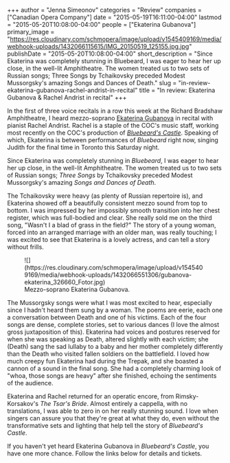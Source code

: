 +++
author = "Jenna Simeonov"
categories = "Review"
companies = ["Canadian Opera Company"]
date = "2015-05-19T16:11:00-04:00"
lastmod = "2015-05-20T10:08:00-04:00"
people = ["Ekaterina Gubanova"]
primary_image = "https://res.cloudinary.com/schmopera/image/upload/v1545409169/media/webhook-uploads/1432066115615/IMG_20150519_125155.jpg.jpg"
publishDate = "2015-05-20T10:08:00-04:00"
short_description = "Since Ekaterina was completely stunning in Bluebeard, I was eager to hear her up close, in the well-lit Amphitheatre. The women treated us to two sets of Russian songs; Three Songs by Tchaikovsky preceded Modest Mussorgsky&#039;s amazing Songs and Dances of Death."
slug = "in-review-ekaterina-gubanova-rachel-andrist-in-recital"
title = "In review: Ekaterina Gubanova &amp; Rachel Andrist in recital"
+++

In the first of three voice recitals in a row this week at the Richard Bradshaw Amphitheatre, I heard mezzo-soprano [Ekaterina Gubanova](/scene/people/ekaterina-gubanova/) in recital with pianist Rachel Andrist. Rachel is a staple of the COC's music staff, working most recently on the COC's production of [*Bluebeard's Castle*](http://www.coc.ca/PerformancesAndTickets/1415Season/BluebeardErwartung.aspx). Speaking of which, Ekaterina is between performances of *Bluebeard* right now, singing Judith for the final time in Toronto this Saturday night.

Since Ekaterina was completely stunning in *Bluebeard*, I was eager to hear her up close, in the well-lit Amphitheatre. The women treated us to two sets of Russian songs; *Three Songs* by Tchaikovsky preceded Modest Mussorgsky's amazing *Songs and Dances of Death*. 

The Tchaikovsky were heavy (as plenty of Russian repertoire is), and Ekaterina showed off a beautifully consistent mezzo sound from top to bottom. I was impressed by her impossibly smooth transition into her chest register, which was full-bodied and clear. She really sold me on the third song, "Wasn't I a blad of grass in the field?" The story of a young woman, forced into an arranged marriage with an older man, was really touching; I was excited to see that Ekaterina is a lovely actress, and can tell a story without frills.

<figure data-type="image">
![](https://res.cloudinary.com/schmopera/image/upload/v1545409169/media/webhook-uploads/1432066551306/gubanova-ekaterina_326660_Fotor.jpg)
<figcaption>Mezzo-soprano Ekaterina Gubanova.</figcaption>
</figure>

The Mussorgsky songs were what I was most excited to hear, especially since I hadn't heard them sung by a woman. The poems are eerie, each one a conversation between Death and one of his victims. Each of the four songs are dense, complete stories, set to various dances (I love the almost gross juxtaposition of this). Ekaterina had voices and postures reserved for when she was speaking as Death, altered slightly with each victim; she (Death) sang the sad lullaby to a baby and her mother completely differently than the Death who visited fallen soldiers on the battlefield. I loved how much creepy fun Ekaterina had during the Trepak, and she boasted a cannon of a sound in the final song. She had a completely charming look of "whoa, those songs are heavy" after she finished, echoing the sentiments of the audience.

Ekaterina and Rachel returned for an operatic encore, from Rimsky-Korsakov's *The Tsar's Bride*. Almost entirely a cappella, with no translations, I was able to zero in on her really stunning sound. I love when singers can assure you that they're great at what they do, even without the transformative sets and lighting that help tell the story of *Bluebeard's Castle*. 

If you haven't yet heard Ekaterina Gubanova in *Bluebeard's Castle*, you have one more chance. Follow the links below for details and tickets.
